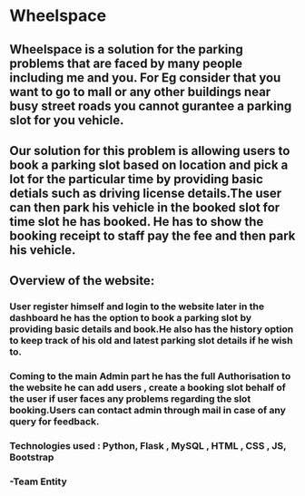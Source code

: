 # Wheelspace

## Wheelspace is a solution for the parking problems that are faced by many people including me and you. For Eg consider that you want to go to mall or any other buildings near busy street roads you cannot gurantee a parking slot for you vehicle.

## Our solution for this problem is allowing users to book a parking slot based on location and pick a lot for the particular time by providing basic detials such as driving license details.The user can then park his vehicle in the booked slot for time slot he has booked. He has to show the booking receipt to staff pay the fee and then park his vehicle.

## Overview of the website:

### User register himself and login to the website later in the dashboard he has the option to book a parking slot by providing basic details and book.He also has the history option to keep track of his old and latest parking slot details if he wish to.

### Coming to the main Admin part he has the full Authorisation to the website he can add users , create a booking slot behalf of the user if user faces any problems regarding the slot booking.Users can contact admin through mail in case of any query for feedback.

### Technologies used : Python, Flask , MySQL , HTML , CSS , JS, Bootstrap

### -Team Entity
